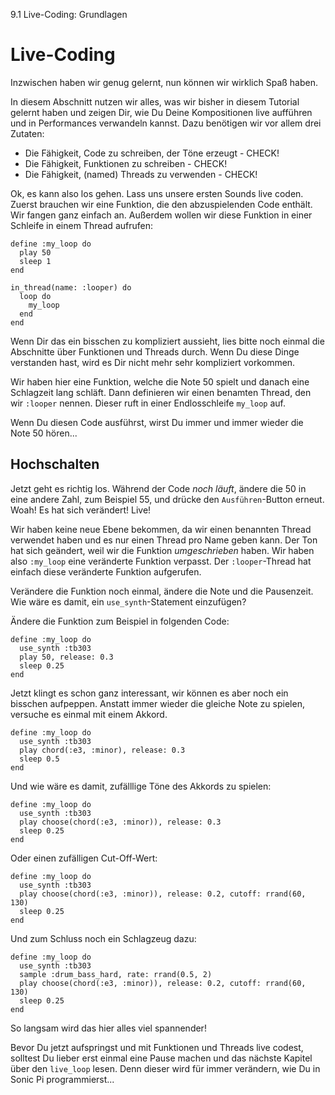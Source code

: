 9.1 Live-Coding: Grundlagen

# Live-Coding

Inzwischen haben wir genug gelernt, nun können wir wirklich Spaß
haben.

In diesem Abschnitt nutzen wir alles, was wir bisher in diesem Tutorial 
gelernt haben und zeigen Dir, wie Du Deine Kompositionen live aufführen 
und in Performances verwandeln kannst. Dazu benötigen wir vor allem 
drei Zutaten:

* Die Fähigkeit, Code zu schreiben, der Töne erzeugt - CHECK!
* Die Fähigkeit, Funktionen zu schreiben - CHECK!
* Die Fähigkeit, (named) Threads zu verwenden - CHECK!

Ok, es kann also los gehen. Lass uns unsere ersten Sounds live coden. 
Zuerst brauchen wir eine Funktion, die den abzuspielenden Code enthält. 
Wir fangen ganz einfach an. Außerdem wollen wir diese Funktion in einer 
Schleife in einem Thread aufrufen:

```
define :my_loop do
  play 50
  sleep 1
end

in_thread(name: :looper) do
  loop do
    my_loop
  end
end
```

Wenn Dir das ein bisschen zu kompliziert aussieht, lies bitte noch 
einmal die Abschnitte über Funktionen und Threads durch. Wenn Du diese 
Dinge verstanden hast, wird es Dir nicht mehr sehr kompliziert 
vorkommen.

Wir haben hier eine Funktion, welche die Note 50 spielt und danach eine 
Schlagzeit lang schläft. Dann definieren wir einen benamten Thread, den
wir `:looper` nennen. Dieser ruft in einer Endlosschleife `my_loop` auf.

Wenn Du diesen Code ausführst, wirst Du immer und immer wieder die Note 
50 hören...

## Hochschalten

Jetzt geht es richtig los. Während der Code *noch läuft*, ändere die 50 
in eine andere Zahl, zum Beispiel 55, und drücke den `Ausführen`-Button 
erneut. Woah! Es hat sich verändert! Live!

Wir haben keine neue Ebene bekommen, da wir einen benannten Thread 
verwendet haben und es nur einen Thread pro Name geben kann. Der Ton hat 
sich geändert, weil wir die Funktion *umgeschrieben* haben. Wir haben 
also `:my_loop` eine veränderte Funktion verpasst. Der `:looper`-Thread
hat einfach diese veränderte Funktion aufgerufen.

Verändere die Funktion noch einmal, ändere die Note und die Pausenzeit. 
Wie wäre es damit, ein `use_synth`-Statement einzufügen?

Ändere die Funktion zum Beispiel in folgenden Code:

```
define :my_loop do
  use_synth :tb303
  play 50, release: 0.3
  sleep 0.25
end
```

Jetzt klingt es schon ganz interessant, wir können es aber noch ein 
bisschen aufpeppen. Anstatt immer wieder die gleiche Note zu spielen, 
versuche es einmal mit einem Akkord.

```
define :my_loop do
  use_synth :tb303
  play chord(:e3, :minor), release: 0.3
  sleep 0.5
end
```

Und wie wäre es damit, zufälllige Töne des Akkords zu spielen:

```
define :my_loop do
  use_synth :tb303
  play choose(chord(:e3, :minor)), release: 0.3
  sleep 0.25
end
```

Oder einen zufälligen Cut-Off-Wert:

```
define :my_loop do
  use_synth :tb303
  play choose(chord(:e3, :minor)), release: 0.2, cutoff: rrand(60, 130)
  sleep 0.25
end
```

Und zum Schluss noch ein Schlagzeug dazu:

```
define :my_loop do
  use_synth :tb303
  sample :drum_bass_hard, rate: rrand(0.5, 2)
  play choose(chord(:e3, :minor)), release: 0.2, cutoff: rrand(60, 130)
  sleep 0.25
end
```

So langsam wird das hier alles viel spannender!

Bevor Du jetzt aufspringst und mit Funktionen und Threads live codest,
solltest Du lieber erst einmal eine Pause machen und das nächste 
Kapitel über den `live_loop` lesen. Denn dieser wird für immer
verändern, wie Du in Sonic Pi programmierst...
